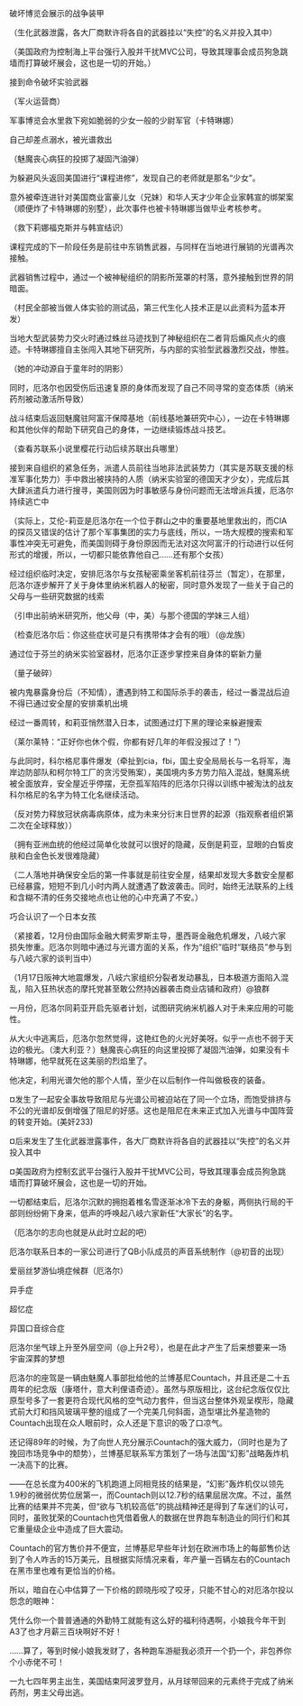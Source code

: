 
破坏博览会展示的战争装甲

（生化武器泄露，各大厂商默许将各自的武器挂以“失控”的名义并投入其中）

（美国政府为控制海上平台强行入股并干扰MVC公司，导致其理事会成员狗急跳墙而打算破坏展会，这也是一切的开始。）

接到命令破坏实验武器

（军火运营商）

军事博览会水里救下宛如脆弱的少女一般的少尉军官（卡特琳娜）

自己却差点溺水，被光谱救出

（魅魔丧心病狂的投掷了凝固汽油弹）

为躲避风头返回美国进行“课程进修”，发现自己的老师就是那名“少女”。

意外被牵连进针对美国商业富豪儿女（兄妹）和华人天才少年企业家韩宣的绑架案（顺便炸了卡特琳娜的别墅），此次事件也被卡特琳娜当做毕业考核参考。

（救下莉娜福克斯并与韩宣结识）

课程完成的下一阶段任务是前往中东销售武器，与同样在当地进行展销的光谱再次接触。

武器销售过程中，通过一个被神秘组织的阴影所笼罩的村落，意外接触到世界的阴暗面。

（村民全部被当做人体实验的测试品，第三代生化人技术正是以此资料为蓝本开发）

当地大型武装势力交火时通过蛛丝马迹找到了神秘组织在二者背后煽风点火的痕迹。卡特琳娜擅自主张闯入其地下研究所，与内部的实验型武器激烈交战，惨胜。

（她的冲动源自于童年时的阴影）

同时，厄洛尔也因受伤后迅速复原的身体而发现了自己不同寻常的变态体质（纳米药剂被动激活所导致）

战斗结束后返回魅魔驻阿富汗保障基地（前线基地兼研究中心），一边在卡特琳娜和其他伙伴的帮助下研究自己的身体，一边继续锻炼战斗技艺。

（查看苏联系小说里樱花行动后续苏联出兵哪里）

接到来自组织的紧急任务，派遣人员前往当地非法武装势力（其实是苏联支援的标准军事化势力）手中救出被挟持的人质（纳米实验室的德国天才少女），完成后其大肆派遣兵力进行搜寻，美国则因为时事敏感与身份问题而无法增派兵援，厄洛尔持续逃亡中

（实际上，艾伦-莉亚是厄洛尔在一个位于群山之中的重要基地里救出的，而CIA的探员又错误的估计了那个军事集团的实力与底线，所以，一场大规模的搜索和军事性冲突无可避免，而美国则碍于身份原因而无法对这次阿富汗的行动进行以任何形式的增援，所以，一切都只能依靠他自己……还有那个女孩）

经过组织临时决定，安排厄洛尔与女孩秘密乘坐客机前往芬兰（暂定），在那里，厄洛尔逐步解开了关于身体里纳米机器人的秘密，同时意外发现了一些关于自己的父母与一些研究数据的线索

（引申出前纳米研究所，他父母（中，美）与那个德国的学妹三人组）

（检查厄洛尔后：你这些症状可是只有携带体才会有的哦）（@龙族）

通过位于芬兰的纳米实验室器材，厄洛尔正逐步掌控来自身体的崭新力量

（量子破碎）

被内鬼暴露身份后（不知情），遭遇到特工和国际杀手的袭击，经过一番混战后迫不得已通过安全屋的安排乘机出境

经过一番周转，和莉亚悄然潜入日本，试图通过灯下黑的理论来躲避搜索

（莱尔莱特：“正好你也休个假，你都有好几年的年假没报过了！”）

与此同时，科尔格尼事件爆发（牵扯到cia，fbi，国土安全局局长与一名将军，海岸边防部队和柯尔特工厂的贪污受贿案），美国境内多方势力陷入混战，魅魔系统被全面放弃，安全屋近乎停摆，无奈孤军陷阵的厄洛尔只得以训练中被淘汰的战友科尔格尼的名字为特工化名继续活动。

（反对势力释放冠状病毒病原体，成为未来分衍末日世界的起源（指观察者组织第二次在全球释放））

（拥有亚洲血统的他经过简单化妆就可以很好的隐藏，反倒是莉亚，显眼的白皙皮肤和白金色长发很难隐藏）

（二人落地并确保安全后的第一件事就是前往安全屋，结果却发现大多数安全屋都已经暴露，短短不到几小时内两人就遭遇了数波袭击。同时，始终无法联系的上线和含糊不清的任务交接地点也让他的心中充满了不安。）

 

巧合认识了一个日本女孩

 

（紧接着，12月份由国际金融大鳄索罗斯主导，墨西哥金融危机爆发，八岐六家损失惨重。厄洛尔则暗中通过与光谱方面的关系，作为“组织”临时“联络员”参与到与八岐六家的谈判当中）

（1月17日阪神大地震爆发，八岐六家组织分裂者发动暴乱，日本极道方面陷入混乱，陷入狂热状态的摩托党甚至敢公然持凶器袭击商业店铺和政府）@狼群

 

一月份，厄洛尔同莉亚开启先驱者计划，试图研究纳米机器人对于未来应用的可能性。

 

 

 

从大火中逃离后，厄洛尔忽然觉得，这艳红色的火光好美呀。似乎一点也不弱于天边的极光。（澳大利亚？）魅魔丧心病狂的向这里投掷了凝固汽油弹，如果没有卡特琳娜，他早就死在这美丽的烈焰里了。

他决定，利用光谱欠他的那个人情，至少在以后制作一件叫做极夜的装备。

¤发生了一起安全事故导致阻尼与光谱公司被迫站在了同一个立场，而饱受排挤与不公的光谱却反倒增强了阻尼的好感。这也是阻尼在未来正式加入光谱与中国阵营的转变开始。(美奸233)

¤后来发生了生化武器泄露事件，各大厂商默许将各自的武器挂以“失控”的名义并投入其中

¤美国政府为控制玄武平台强行入股并干扰MVC公司，导致其理事会成员狗急跳墙而打算破坏展会，这也是一切的开始。

 

 

一切都结束后，厄洛尔沉默的拥抱着椎名雪逐渐冰冷下去的身躯，两侧执行局的干部则纷纷俯下身来，低声的呼唤起八岐六家新任“大家长”的名字。

 

（厄洛尔的志向也就是从此时立起的吧）

 

厄洛尔联系日本的一家公司进行了QB小队成员的声音系统制作（@初音的出现）

 

爱丽丝梦游仙境症候群（厄洛尔）

异手症

超忆症

异国口音综合症

 

厄洛尔坐气球上升至外层空间（@上升2号），也是在此才产生了后来想要来一场宇宙深葬的梦想

 

厄洛尔的座驾是一辆由魅魔人事部批给他的兰博基尼Countach，并且还是二十五周年的纪念版（康塔什，意大利俚语奇迹）。虽然与原版相比，这台纪念版仅仅比原型号多了一套更符合现代风格的空气动力套件，但当这台整体外观呈楔形，隐藏式前大灯和挡风玻璃平整的组成了一个完美几何斜面，造型堪比外星造物的Countach出现在众人眼前时，众人还是下意识的吸了口凉气。

 

还记得89年的时候，为了向世人充分展示Countach的强大威力，（同时也是为了挽回市场竞争中的颓势），兰博基尼联系军方策划了一场与法国“幻影”战略轰炸机一决高下的比赛。

 

——在总长度为400米的飞机跑道上同相竞技的结果是，“幻影”轰炸机仅以领先1.9秒的微弱优势位居第一，而Countach则以12.7秒的结果屈居次席。不过，虽然比赛的结果并不完美，但“欲与飞机较高低”的挑战精神还是得到了车迷们的认可，同时，虽败犹荣的Countach也凭借着傲人的数据在世界跑车制造业的同行们和其它重量级企业中造成了巨大震动。

Countach的官方售价并不便宜，兰博基尼早些年计划在欧洲市场上的每部售价达到了令人咋舌的15万美元，且根据实际情况来看，年产量一百辆左右的Countach在黑市里也难有更恰当的价格。

所以，暗自在心中估算了一下价格的顾晓彤咬了咬牙，只能不甘心的对厄洛尔投以怨念的眼神：

 

凭什么你一个普普通通的外勤特工就能有这么好的福利待遇啊，小娘我今年干到A3了也才月薪三百块啊好不好！

……算了，等到时候小娘我发财了，各种跑车游艇我必须开一个扔一个，非包养你个小赤佬不可！

 

一九七四年男主出生，美国结束阿波罗登月，从月球带回来的元素终于完成了纳米药剂，男主父母出逃。

 